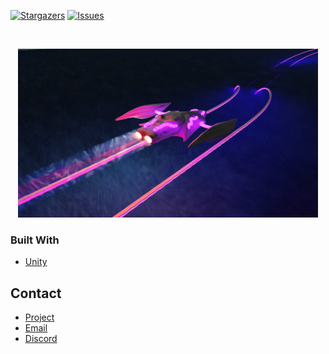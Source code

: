[![Stargazers][stars-shield]][stars-url]
[![Issues][issues-shield]][issues-url]

<br />
<p align="center">
  <a href="https://github.com/Xynith-Digital/PewPewV2">
    <img src="images/banner.png" alt="Logo" width="480" height="270">
  </a>

### Built With
* [Unity](https://unity.com/)

## Contact
* [Project](https://github.com/Xynith-Digital/PewPewV2)
* [Email](mailto:ahrianadev@gmail.com)
* [Discord](https://discord.gg/a3GnGNWYvz)

[stars-shield]: https://img.shields.io/github/stars/Xynith-Digital/PewPewV2.svg?style=flat-square
[stars-url]: https://github.com/Xynith-Digital/repo/stargazers
[issues-shield]: https://img.shields.io/github/issues/Xynith-Digital/PewPewV2.svg?style=flat-square
[issues-url]: https://github.com/Xynith-Digital/repo/PewPewV2